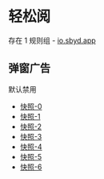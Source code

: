 # 轻松阅

存在 1 规则组 - [io.sbyd.app](/src/apps/io.sbyd.app.ts)

## 弹窗广告

默认禁用

- [快照-0](https://i.gkd.li/import/13274336)
- [快照-1](https://i.gkd.li/import/13302326)
- [快照-2](https://i.gkd.li/import/13313576)
- [快照-3](https://i.gkd.li/import/13313624)
- [快照-4](https://i.gkd.li/import/13313576)
- [快照-5](https://i.gkd.li/import/12925052)
- [快照-6](https://i.gkd.li/import/12925095)
